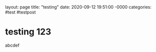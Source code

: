 layout: page
title: "testing"
date: 2020-09-12 19:51:00 -0000
categories: #test #testpost

# testing 123

abcdef